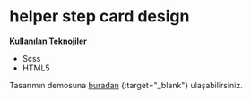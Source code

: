 # helper step card design
**Kullanılan Teknojiler**
+ Scss
+ HTML5

Tasarımın demosuna [buradan](https://efsanegnyl.github.io/carddesign/) {:target="_blank"} ulaşabilirsiniz.
